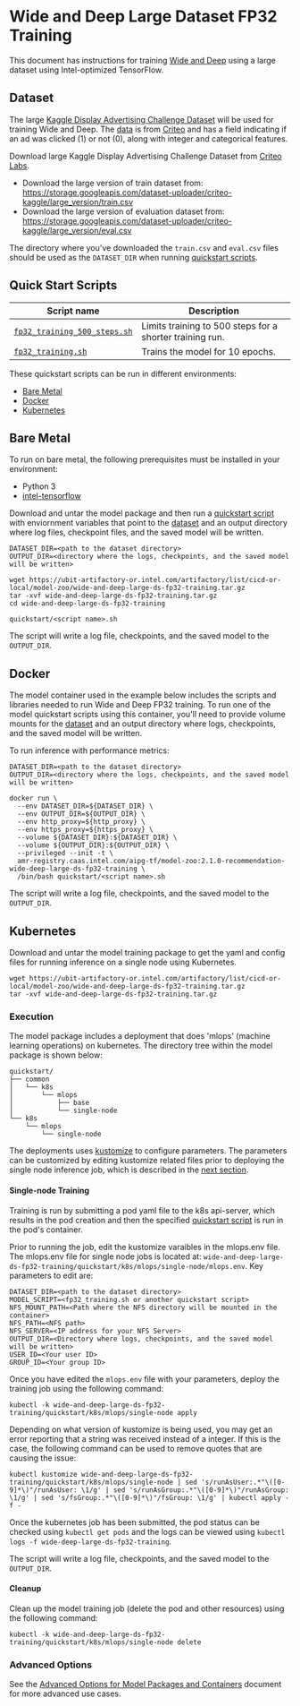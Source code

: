 # Wide and Deep Large Dataset FP32 Training

This document has instructions for training [Wide and Deep](https://arxiv.org/pdf/1606.07792.pdf)
using a large dataset using Intel-optimized TensorFlow.

## Dataset

The large [Kaggle Display Advertising Challenge Dataset](https://www.kaggle.com/c/criteo-display-ad-challenge/data)
will be used for training Wide and Deep. The
[data](https://www.kaggle.com/c/criteo-display-ad-challenge/data) is from
[Criteo](https://www.criteo.com) and has a field indicating if an ad was
clicked (1) or not (0), along with integer and categorical features.

Download large Kaggle Display Advertising Challenge Dataset from
[Criteo Labs](http://labs.criteo.com/2014/02/kaggle-display-advertising-challenge-dataset/).
* Download the large version of train dataset from: https://storage.googleapis.com/dataset-uploader/criteo-kaggle/large_version/train.csv
* Download the large version of evaluation dataset from: https://storage.googleapis.com/dataset-uploader/criteo-kaggle/large_version/eval.csv

The directory where you've downloaded the `train.csv` and `eval.csv`
files should be used as the `DATASET_DIR` when running [quickstart scripts](#quick-start-scripts).

## Quick Start Scripts

| Script name | Description |
|-------------|-------------|
| [`fp32_training_500_steps.sh`](fp32_training_500_steps.sh) | Limits training to 500 steps for a shorter training run. |
| [`fp32_training.sh`](fp32_training.sh) | Trains the model for 10 epochs. |

These quickstart scripts can be run in different environments:
* [Bare Metal](#bare-metal)
* [Docker](#docker)
* [Kubernetes](#kubernetes)

## Bare Metal

To run on bare metal, the following prerequisites must be installed in your environment:
* Python 3
* [intel-tensorflow](https://pypi.org/project/intel-tensorflow/)

Download and untar the model package and then run a
[quickstart script](#quick-start-scripts) with enviornment variables
that point to the [dataset](#dataset) and an output directory where
log files, checkpoint files, and the saved model will be written.

```
DATASET_DIR=<path to the dataset directory>
OUTPUT_DIR=<directory where the logs, checkpoints, and the saved model will be written>

wget https://ubit-artifactory-or.intel.com/artifactory/list/cicd-or-local/model-zoo/wide-and-deep-large-ds-fp32-training.tar.gz
tar -xvf wide-and-deep-large-ds-fp32-training.tar.gz
cd wide-and-deep-large-ds-fp32-training

quickstart/<script name>.sh
```

The script will write a log file, checkpoints, and the saved model to
the `OUTPUT_DIR`.

## Docker

The model container used in the example below includes the scripts and
libraries needed to run Wide and Deep FP32 training. To run one of the
model quickstart scripts using this container, you'll need to provide
volume mounts for the [dataset](#dataset) and an output directory where
logs, checkpoints, and the saved model will be written.

To run inference with performance metrics:
```
DATASET_DIR=<path to the dataset directory>
OUTPUT_DIR=<directory where the logs, checkpoints, and the saved model will be written>

docker run \
  --env DATASET_DIR=${DATASET_DIR} \
  --env OUTPUT_DIR=${OUTPUT_DIR} \
  --env http_proxy=${http_proxy} \
  --env https_proxy=${https_proxy} \
  --volume ${DATASET_DIR}:${DATASET_DIR} \
  --volume ${OUTPUT_DIR}:${OUTPUT_DIR} \
  --privileged --init -t \
  amr-registry.caas.intel.com/aipg-tf/model-zoo:2.1.0-recommendation-wide-deep-large-ds-fp32-training \
  /bin/bash quickstart/<script name>.sh
```

The script will write a log file, checkpoints, and the saved model to
the `OUTPUT_DIR`.

## Kubernetes

Download and untar the model training package to get the yaml and config
files for running inference on a single node using Kubernetes.
```
wget https://ubit-artifactory-or.intel.com/artifactory/list/cicd-or-local/model-zoo/wide-and-deep-large-ds-fp32-training.tar.gz
tar -xvf wide-and-deep-large-ds-fp32-training.tar.gz
```

### Execution

The model package includes a deployment that does 'mlops' (machine learning
operations) on kubernetes.
The directory tree within the model package is shown below:
```
quickstart/
├── common
│   └── k8s
│       └── mlops
│           ├── base
│           └── single-node
└── k8s
    └── mlops
        └── single-node
```

The deployments uses [kustomize](https://kustomize.io/) to configure
parameters. The parameters can be customized by editing kustomize
related files prior to deploying the single node inference job, which is
described in the [next section](#single-node-inference).

#### Single-node Training

Training is run by submitting a pod yaml file to the k8s api-server,
which results in the pod creation and then the specified
[quickstart script](#quick-start-scripts) is run in the pod's container.

Prior to running the job, edit the kustomize varaibles in the mlops.env
file. The mlops.env file for single node jobs is located at:
`wide-and-deep-large-ds-fp32-training/quickstart/k8s/mlops/single-node/mlops.env`.
Key parameters to edit are:
```
DATASET_DIR=<path to the dataset directory>
MODEL_SCRIPT=<fp32_training.sh or another quickstart script>
NFS_MOUNT_PATH=<Path where the NFS directory will be mounted in the container>
NFS_PATH=<NFS path>
NFS_SERVER=<IP address for your NFS Server>
OUTPUT_DIR=<Directory where logs, checkpoints, and the saved model will be written>
USER_ID=<Your user ID>
GROUP_ID=<Your group ID>
```

Once you have edited the `mlops.env` file with your parameters,
deploy the training job using the following command:
```
kubectl -k wide-and-deep-large-ds-fp32-training/quickstart/k8s/mlops/single-node apply
```

Depending on what version of kustomize is being used, you may get an
error reporting that a string was received instead of a integer. If this
is the case, the following command can be used to remove quotes that
are causing the issue:
```
kubectl kustomize wide-and-deep-large-ds-fp32-training/quickstart/k8s/mlops/single-node | sed 's/runAsUser:.*"\([0-9]*\)"/runAsUser: \1/g' | sed 's/runAsGroup:.*"\([0-9]*\)"/runAsGroup: \1/g' | sed 's/fsGroup:.*"\([0-9]*\)"/fsGroup: \1/g' | kubectl apply -f -
```

Once the kubernetes job has been submitted, the pod status can be
checked using `kubectl get pods` and the logs can be viewed using
`kubectl logs -f wide-deep-large-ds-fp32-training`.

The script will write a log file, checkpoints, and the saved model to
the `OUTPUT_DIR`.

#### Cleanup

Clean up the model training job (delete the pod and other resources) using the following command:
```
kubectl -k wide-and-deep-large-ds-fp32-training/quickstart/k8s/mlops/single-node delete
```

### Advanced Options

See the [Advanced Options for Model Packages and Containers](ModelPackagesAdvancedOptions.md)
document for more advanced use cases.
